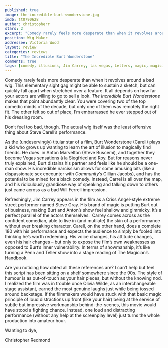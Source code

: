 ```yaml
---
published: true
image: the-incredible-burt-wonderstone.jpg
imdb: tt0790628
author: christopherr
stars: 2
excerpt: "Comedy rarely feels more desperate than when it revolves around a bad wig. This elementary sight gag might be able to sustain a sketch, but can quickly fall apart when stretched over a feature. It all depends on how far your actors are willing to go to sell a look. <em>The Incredible Burt Wonderstone</em> makes that point abundantly clear. You were covering two of the top comedic minds of the decade, but only one of them was remotely the right fit. The other felt so out of place, I&rsquo;m embarrassed he ever stepped out of his dressing room."
position: Wig Maker
addressee: Victoria Wood
layout: review
categories: reviews
title: "The Incredible Burt Wonderstone"
comments: true
tags: [comedy, illusions, Jim Carrey, las vegas, Letters, magic, magicians, spoof, Steve Buscemi, Steve Carrell, street]
---
```

<p>Comedy rarely feels more desperate than when it revolves around a bad wig. This elementary sight gag might be able to sustain a sketch, but can quickly fall apart when stretched over a feature. It all depends on how far your actors are willing to go to sell a look. <em>The Incredible Burt Wonderstone</em> makes that point abundantly clear. You were covering two of the top comedic minds of the decade, but only one of them was remotely the right fit. The other felt so out of place, I&rsquo;m embarrassed he ever stepped out of his dressing room.</p>
<p>Don&rsquo;t feel too bad, though. The actual wig itself was the least offensive thing about Steve Carell&rsquo;s performance.</p>
<p>As the (undeservingly) titular star of a film, Burt Wonderstone (Carell) plays a kid who grows up wanting to learn the art of illusion to magically find friends. He does &nbsp;in Anton Marvelton (Steve Buscemi), and together they become Vegas sensations &agrave; la Siegfried and Roy. But for reasons never truly explained, Burt distains his partner and feels like he should be a one-man show. His incredible narcissism allows for some amusing bits (like a dispassionate sex encounter with <em>Community</em>&rsquo;s Gillian Jacobs), and has the potential to be mined for a black comedy. Instead, Carrel is all over the map, and his ridiculously grandiose way of speaking and talking down to others just came across as a bad Will Ferrell impression.</p>
<p>Refreshingly, Jim Carrey appears in the film as a Criss Angel-style extreme street performer named Steve Gray. His brand of magic is putting Burt out of business, making Burt and Anton&rsquo;s show feel shallow and gimmicky. It&rsquo;s a perfect parallel of the actors themselves.&nbsp; Carrey comes across as the confident comedian, able to live in (and mutilate) the skin of a performance without ever breaking character. Carell, on the other hand, does a complete 180 with his performance and expects the audience to simply be fooled into thinking he&rsquo;s worth redeeming. His voice changes, his attitude changes, even his hair changes &ndash; but only to expose the film&rsquo;s own weaknesses as opposed to Burt&rsquo;s inner vulnerability. In terms of showmanship, it&rsquo;s like turning a Penn and Teller show into a stage reading of The Magician&rsquo;s Handbook.</p>
<p>Are you noticing how dated all these references are? I can&rsquo;t help but feel this script has been sitting on a shelf somewhere since the 90s. The style of humour is as out-of-touch as your hair pieces, but without the knowing nod. I realized the film was in trouble once Olivia Wilde, as an interchangeable stage assistant, earned the most genuine laughs just while being tossed around backstage. If the filmmakers would have stuck with that basic magic principle of loud distractions up front (like your hair) being at the service of subtle but impressive workmanship behind-the-scenes, this movie would have stood a fighting chance. Instead, one loud and distracting performance (without any help at the screenplay level) just turns the whole production into amateur hour.</p>
<p>Wanting to dye,</p>
<p>Christopher Redmond</p>
